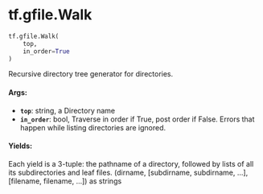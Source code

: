 <div itemscope itemtype="http://developers.google.com/ReferenceObject">
<meta itemprop="name" content="tf.gfile.Walk" />
<meta itemprop="path" content="Stable" />
</div>

# tf.gfile.Walk

``` python
tf.gfile.Walk(
    top,
    in_order=True
)
```

Recursive directory tree generator for directories.

#### Args:

* <b>`top`</b>: string, a Directory name
* <b>`in_order`</b>: bool, Traverse in order if True, post order if False.  Errors that
    happen while listing directories are ignored.


#### Yields:

Each yield is a 3-tuple:  the pathname of a directory, followed by lists of
all its subdirectories and leaf files.
(dirname, [subdirname, subdirname, ...], [filename, filename, ...])
as strings
